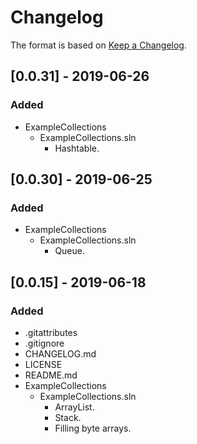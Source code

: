 # Changelog

The format is based on [Keep a Changelog](https://keepachangelog.com/en/1.0.0/).

## [0.0.31] - 2019-06-26
### Added
- ExampleCollections
  - ExampleCollections.sln
    - Hashtable.

## [0.0.30] - 2019-06-25
### Added
- ExampleCollections
  - ExampleCollections.sln
    - Queue.

## [0.0.15] - 2019-06-18
### Added
- .gitattributes
- .gitignore
- CHANGELOG.md
- LICENSE
- README.md
- ExampleCollections
  - ExampleCollections.sln
    - ArrayList.
    - Stack.
    - Filling byte arrays.
